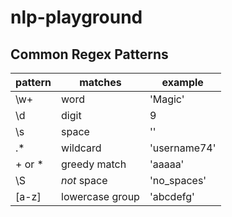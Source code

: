 # nlp-playground

## Common Regex Patterns
| pattern | matches         | example     |
| ------- | --------------  | -------     |
| \w+     | word            | 'Magic'     |
| \d      | digit           | 9           |
| \s      | space           | ''          |
| .*      | wildcard        | 'username74'|
| + or *  | greedy match    | 'aaaaa'     |
| \S      | *not* space     | 'no_spaces' |
| [a-z]   | lowercase group | 'abcdefg'   |